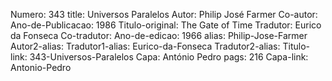 Numero: 343
title: Universos Paralelos
Autor: Philip José Farmer
Co-autor: 
Ano-de-Publicacao: 1986
Titulo-original: The Gate of Time
Tradutor: Eurico da Fonseca
Co-tradutor: 
Ano-de-edicao: 1966
alias: Philip-Jose-Farmer
Autor2-alias: 
Tradutor1-alias: Eurico-da-Fonseca
Tradutor2-alias: 
Titulo-link: 343-Universos-Paralelos
Capa: António Pedro
pags: 216
Capa-link: Antonio-Pedro